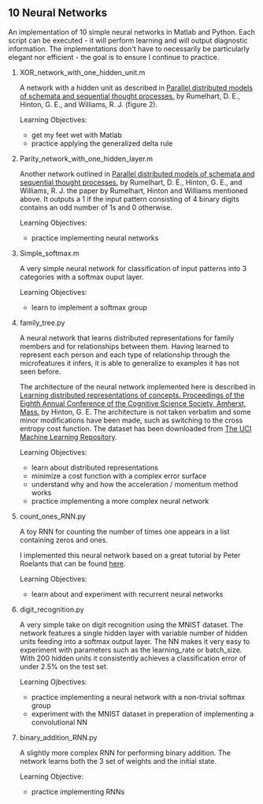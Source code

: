 10 Neural Networks
------------------

An implementation of 10 simple neural networks in Matlab and Python. Each script can be executed - it will perform learning and will output diagnostic information. The implementations don't have to necessarily be particularly elegant nor efficient - the goal is to ensure I continue to practice.

1. XOR_network_with_one_hidden_unit.m

    A network with a hidden unit as described in [Parallel distributed models of schemata and sequential thought processes.](http://www.cs.toronto.edu/~hinton/absps/pdp8.pdf) by Rumelhart, D. E., Hinton, G. E., and Williams, R. J.  (figure 2).

    Learning Objectives:
    * get my feet wet with Matlab
    * practice applying the generalized delta rule

2. Parity_network_with_one_hidden_layer.m

    Another network outlined in [Parallel distributed models of schemata and sequential thought processes.](http://www.cs.toronto.edu/~hinton/absps/pdp8.pdf) by Rumelhart, D. E., Hinton, G. E., and Williams, R. J. the paper by Rumelhart, Hinton and Williams mentioned above. It outputs a 1 if the input pattern consisting of 4 binary digits contains an odd number of 1s and 0 otherwise.

    Learning Objectives:
    * practice implementing neural networks

3. Simple_softmax.m

    A very simple neural network for classification of input patterns into 3 categories with a softmax ouput layer.

    Learning Objectives:
    * learn to implement a softmax group

4. family_tree.py

    A neural network that learns distributed representations for family members and for relationships between them. Having learned to represent each person and each type of relationship through the microfeatures it infers, it is able to generalize to examples it has not seen before.

    The architecture of the neural network implemented here is described in [Learning distributed representations of concepts. Proceedings of the Eighth Annual Conference of the Cognitive Science Society, Amherst, Mass.](http://www.cs.toronto.edu/~hinton/absps/families.pdf) by Hinton, G. E. The architecture is not taken verbatim and some minor modifications have been made, such as switching to the cross entropy cost function. The dataset has been downloaded from [The UCI Machine Learning Repository](https://archive.ics.uci.edu/ml/datasets/Kinship).

    Learning Objectives:
    * learn about distributed representations
    * minimize a cost function with a complex error surface
    * understand why and how the acceleration / momentum method works
    * practice implementing a more complex neural network

5. count_ones_RNN.py

    A toy RNN for counting the number of times one appears in a list containing zeros and ones.

    I implemented this neural network based on a great tutorial by Peter Roelants that can be found [here](http://peterroelants.github.io/posts/rnn_implementation_part01/).

    Learning Objectives:
    * learn about and experiment with recurrent neural networks

6. digit_recognition.py

    A very simple take on digit recognition using the MNIST dataset. The network features a single hidden layer with variable number of hidden units feeding into a softmax output layer. The NN makes it very easy to experiment with parameters such as the learning_rate or batch_size. With 200 hidden units it consistently achieves a classification error of under 2.5% on the test set.

    Learning Ojbectives:
    * practice implementing a neural network with a non-trivial softmax group
    * experiment with the MNIST dataset in preperation of implementing a convolutional NN

7. binary_addition_RNN.py

    A slightly more complex RNN for performing binary addition. The network learns both the 3 set of weights and the initial state.

    Learning Objective:
    * practice implementing RNNs
